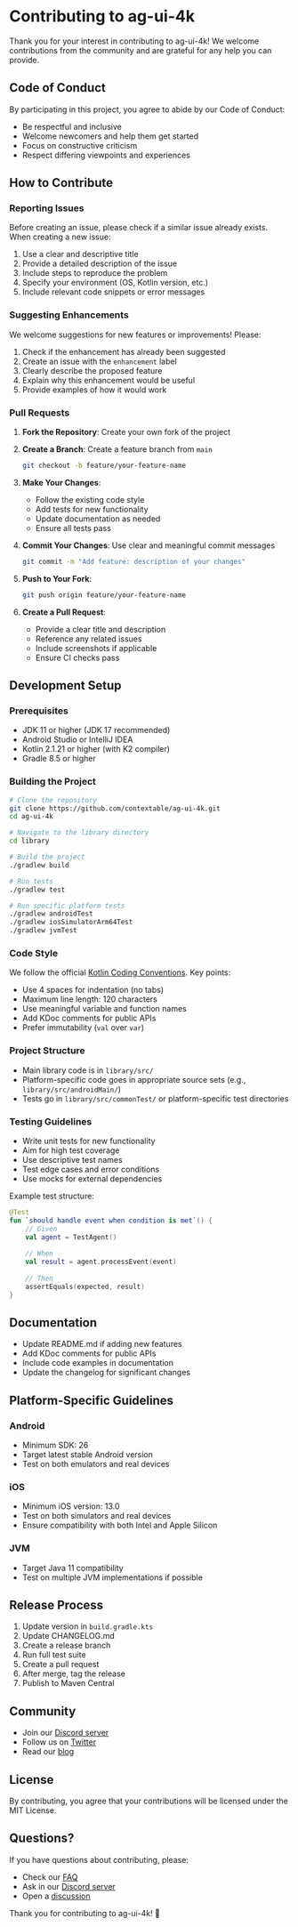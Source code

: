 # Contributing to ag-ui-4k

Thank you for your interest in contributing to ag-ui-4k! We welcome contributions from the community and are grateful for any help you can provide.

## Code of Conduct

By participating in this project, you agree to abide by our Code of Conduct:
- Be respectful and inclusive
- Welcome newcomers and help them get started
- Focus on constructive criticism
- Respect differing viewpoints and experiences

## How to Contribute

### Reporting Issues

Before creating an issue, please check if a similar issue already exists. When creating a new issue:

1. Use a clear and descriptive title
2. Provide a detailed description of the issue
3. Include steps to reproduce the problem
4. Specify your environment (OS, Kotlin version, etc.)
5. Include relevant code snippets or error messages

### Suggesting Enhancements

We welcome suggestions for new features or improvements! Please:

1. Check if the enhancement has already been suggested
2. Create an issue with the `enhancement` label
3. Clearly describe the proposed feature
4. Explain why this enhancement would be useful
5. Provide examples of how it would work

### Pull Requests

1. **Fork the Repository**: Create your own fork of the project

2. **Create a Branch**: Create a feature branch from `main`
   ```bash
   git checkout -b feature/your-feature-name
   ```

3. **Make Your Changes**: 
   - Follow the existing code style
   - Add tests for new functionality
   - Update documentation as needed
   - Ensure all tests pass

4. **Commit Your Changes**: Use clear and meaningful commit messages
   ```bash
   git commit -m "Add feature: description of your changes"
   ```

5. **Push to Your Fork**:
   ```bash
   git push origin feature/your-feature-name
   ```

6. **Create a Pull Request**:
   - Provide a clear title and description
   - Reference any related issues
   - Include screenshots if applicable
   - Ensure CI checks pass

## Development Setup

### Prerequisites

- JDK 11 or higher (JDK 17 recommended)
- Android Studio or IntelliJ IDEA
- Kotlin 2.1.21 or higher (with K2 compiler)
- Gradle 8.5 or higher

### Building the Project

```bash
# Clone the repository
git clone https://github.com/contextable/ag-ui-4k.git
cd ag-ui-4k

# Navigate to the library directory
cd library

# Build the project
./gradlew build

# Run tests
./gradlew test

# Run specific platform tests
./gradlew androidTest
./gradlew iosSimulatorArm64Test
./gradlew jvmTest
```

### Code Style

We follow the official [Kotlin Coding Conventions](https://kotlinlang.org/docs/coding-conventions.html). Key points:

- Use 4 spaces for indentation (no tabs)
- Maximum line length: 120 characters
- Use meaningful variable and function names
- Add KDoc comments for public APIs
- Prefer immutability (`val` over `var`)

### Project Structure

- Main library code is in `library/src/`
- Platform-specific code goes in appropriate source sets (e.g., `library/src/androidMain/`)
- Tests go in `library/src/commonTest/` or platform-specific test directories

### Testing Guidelines

- Write unit tests for new functionality
- Aim for high test coverage
- Use descriptive test names
- Test edge cases and error conditions
- Use mocks for external dependencies

Example test structure:
```kotlin
@Test
fun `should handle event when condition is met`() {
    // Given
    val agent = TestAgent()
    
    // When
    val result = agent.processEvent(event)
    
    // Then
    assertEquals(expected, result)
}
```

## Documentation

- Update README.md if adding new features
- Add KDoc comments for public APIs
- Include code examples in documentation
- Update the changelog for significant changes

## Platform-Specific Guidelines

### Android
- Minimum SDK: 26
- Target latest stable Android version
- Test on both emulators and real devices

### iOS
- Minimum iOS version: 13.0
- Test on both simulators and real devices
- Ensure compatibility with both Intel and Apple Silicon

### JVM
- Target Java 11 compatibility
- Test on multiple JVM implementations if possible

## Release Process

1. Update version in `build.gradle.kts`
2. Update CHANGELOG.md
3. Create a release branch
4. Run full test suite
5. Create a pull request
6. After merge, tag the release
7. Publish to Maven Central

## Community

- Join our [Discord server](https://discord.gg/ag-ui-4k)
- Follow us on [Twitter](https://twitter.com/agui4k)
- Read our [blog](https://blog.contextable.com)

## License

By contributing, you agree that your contributions will be licensed under the MIT License.

## Questions?

If you have questions about contributing, please:
- Check our [FAQ](https://github.com/contextable/ag-ui-4k/wiki/FAQ)
- Ask in our [Discord server](https://discord.gg/ag-ui-4k)
- Open a [discussion](https://github.com/contextable/ag-ui-4k/discussions)

Thank you for contributing to ag-ui-4k! 🎉